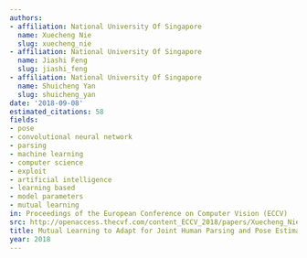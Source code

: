```yaml
---
authors:
- affiliation: National University Of Singapore
  name: Xuecheng Nie
  slug: xuecheng_nie
- affiliation: National University Of Singapore
  name: Jiashi Feng
  slug: jiashi_feng
- affiliation: National University Of Singapore
  name: Shuicheng Yan
  slug: shuicheng_yan
date: '2018-09-08'
estimated_citations: 58
fields:
- pose
- convolutional neural network
- parsing
- machine learning
- computer science
- exploit
- artificial intelligence
- learning based
- model parameters
- mutual learning
in: Proceedings of the European Conference on Computer Vision (ECCV)
src: http://openaccess.thecvf.com/content_ECCV_2018/papers/Xuecheng_Nie_Mutual_Learning_to_ECCV_2018_paper.pdf
title: Mutual Learning to Adapt for Joint Human Parsing and Pose Estimation
year: 2018
---
```

